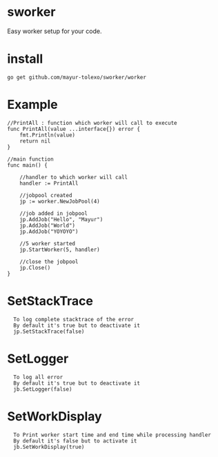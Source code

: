 # sworker
Easy worker setup for your code.

# install
```
go get github.com/mayur-tolexo/sworker/worker
```

# Example
```
//PrintAll : function which worker will call to execute
func PrintAll(value ...interface{}) error {
	fmt.Println(value)
	return nil
}

//main function
func main() {

	//handler to which worker will call
	handler := PrintAll

	//jobpool created
	jp := worker.NewJobPool(4)

	//job added in jobpool
	jp.AddJob("Hello", "Mayur")
	jp.AddJob("World")
	jp.AddJob("YOYOYO")

	//5 worker started
	jp.StartWorker(5, handler)

	//close the jobpool
	jp.Close()
}
```
# SetStackTrace
```
  To log complete stacktrace of the error
  By default it's true but to deactivate it
  jp.SetStackTrace(false)
```
# SetLogger
```
  To log all error
  By default it's true but to deactivate it
  jb.SetLogger(false)
``` 
# SetWorkDisplay
```
  To Print worker start time and end time while processing handler
  By default it's false but to activate it
  jb.SetWorkDisplay(true)
```

